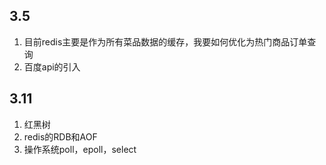 ## 3.5
1. 目前redis主要是作为所有菜品数据的缓存，我要如何优化为热门商品订单查询
2. 百度api的引入

## 3.11
1. 红黑树
2. redis的RDB和AOF
3. 操作系统poll，epoll，select